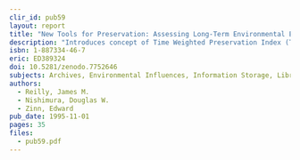 ```yaml
---
clir_id: pub59
layout: report
title: "New Tools for Preservation: Assessing Long-Term Environmental Effects on Library and Archives Collections"
description: "Introduces concept of Time Weighted Preservation Index (TWPI), a new way to measure how temperature and humidity changes affect storage environments for paper, photographs, magnetic tape, and any type of organic material. Explains how small changes in storage can significantly extend life of collections."
isbn: 1-887334-46-7
eric: ED389324
doi: 10.5281/zenodo.7752646
subjects: Archives, Environmental Influences, Information Storage, Library Collections, Library Technical Processes, Magnetic Disks, Photographs, Preservation, Printed Materials, Records Management
authors: 
  - Reilly, James M.
  - Nishimura, Douglas W.
  - Zinn, Edward
pub_date: 1995-11-01
pages: 35
files:
  - pub59.pdf
---
```

